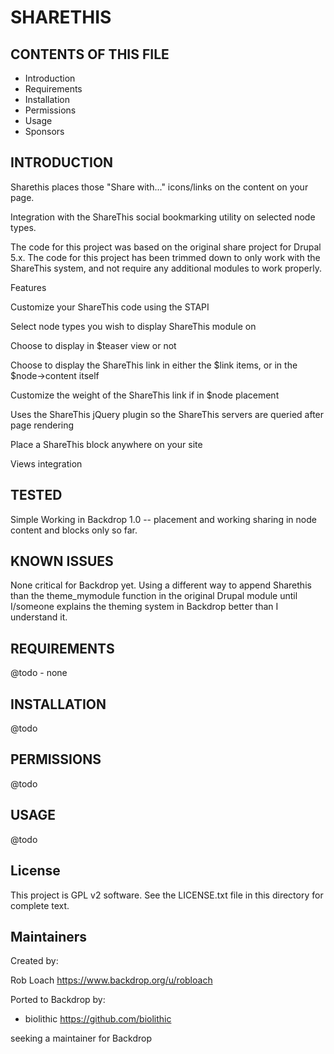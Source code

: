 SHARETHIS
===========

CONTENTS OF THIS FILE
---------------------

 - Introduction
 - Requirements
 - Installation
 - Permissions
 - Usage
 - Sponsors

INTRODUCTION
------------

Sharethis places those "Share with..." icons/links on the content on your page.

Integration with the ShareThis social bookmarking utility on selected node types.

The code for this project was based on the original share project for Drupal 5.x. The code for this project has been trimmed down to only work with the ShareThis system, and not require any additional modules to work properly.

Features

Customize your ShareThis code using the STAPI

Select node types you wish to display ShareThis module on

Choose to display in $teaser view or not

Choose to display the ShareThis link in either the $link items, or in the $node->content itself

Customize the weight of the ShareThis link if in $node placement

Uses the ShareThis jQuery plugin so the ShareThis servers are queried after page rendering

Place a ShareThis block anywhere on your site

Views integration

TESTED
-----

Simple Working in Backdrop 1.0 -- placement and working sharing in node content and blocks only so far.

KNOWN ISSUES
---------------------

None critical for Backdrop yet.  Using a different way to append Sharethis than the theme_mymodule function in the original Drupal module until I/someone explains the theming system in Backdrop better than I understand it.

REQUIREMENTS
------------

@todo - none

INSTALLATION
------------

@todo

PERMISSIONS
------------

@todo

USAGE
-----

@todo

License
-------

This project is GPL v2 software. See the LICENSE.txt file in this directory for
complete text.

Maintainers
-----------

Created by:

Rob Loach <https://www.backdrop.org/u/robloach>

Ported to Backdrop by:

 - biolithic <https://github.com/biolithic>

seeking a maintainer for Backdrop
